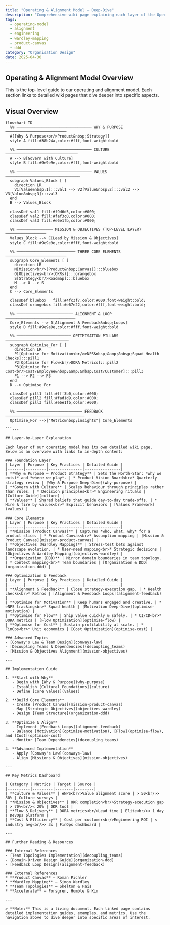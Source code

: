 ```yaml
---
title: "Operating & Alignment Model – Deep‑Dive"
description: "Comprehensive wiki page explaining each layer of the Operating & Alignment Model, including Product Canvas missions, Wardley‑mapped objectives and Domain‑driven organisational design."
tags:
  - operating-model
  - alignment
  - engineering
  - wardley-mapping
  - product-canvas
  - ddd
category: "Organisation Design"
date: 2025-04-30
---
```


## Operating & Alignment Model Overview

This is the top-level guide to our operating and alignment model. Each section links to detailed wiki pages that dive deeper into specific aspects.

## Visual Overview

```mermaid
flowchart TD
  %% ───────────────────────────────── WHY & PURPOSE ───────────────────────────
  A[[Why & Purpose<br/>Product&nbsp;Strategy]]
  style A fill:#38b24a,color:#fff,font-weight:bold

  %% ───────────────────────────────── CULTURE ────────────────────────────────
  A --> B[Govern with Culture]
  style B fill:#9e9e9e,color:#fff,font-weight:bold

  %% ───────────────────────────────── VALUES ─────────────────────────────────
  subgraph Values_Block [ ]
    direction LR
    V1[Value&nbsp;1]:::val1 --> V2[Value&nbsp;2]:::val2 --> V3[Value&nbsp;3]:::val3
  end
  B --> Values_Block

  classDef val1 fill:#f9d6d5,color:#000;
  classDef val2 fill:#faf3c0,color:#000;
  classDef val3 fill:#e6e1fb,color:#000;

  %% ──────────────── MISSION & OBJECTIVES (TOP-LEVEL LAYER) ──────────────────
  Values_Block --> C[Lead by Mission & Objectives]
  style C fill:#9e9e9e,color:#fff,font-weight:bold

  %% ────────────────────────── THREE CORE ELEMENTS ───────────────────────────
  subgraph Core_Elements [ ]
    direction LR
    M[Mission<br/>(Product&nbsp;Canvas)]:::bluebox
    O[Objectives<br/>(OKRs)]:::orangebox
    S[Strategy<br/>Roadmap]:::bluebox
    M --> O --> S
  end
  C --> Core_Elements

  classDef bluebox   fill:#4fc3f7,color:#000,font-weight:bold;
  classDef orangebox fill:#e67e22,color:#fff,font-weight:bold;

  %% ───────────────────────── ALIGNMENT & LOOP ───────────────────────────────
  Core_Elements --> D[Alignment & Feedback&nbsp;Loops]
  style D fill:#9e9e9e,color:#fff,font-weight:bold

  %% ──────────────────────── OPTIMISATION PILLARS ────────────────────────────
  subgraph Optimise_For [ ]
    direction LR
    P1[Optimise for Motivation<br/>eNPS&nbsp;&amp;&nbsp;Squad Health Checks]:::pill1
    P2[Optimise for Flow<br/>DORA Metrics]:::pill2
    P3[Optimise for Cost<br/>Cost/Employee&nbsp;&amp;&nbsp;Cost/Customer]:::pill3
    P1 --> P2 --> P3
  end
  D --> Optimise_For

  classDef pill1 fill:#fff3b0,color:#000;
  classDef pill2 fill:#fad1d9,color:#000;
  classDef pill3 fill:#e6e1fb,color:#000;

  %% ───────────────────────────── FEEDBACK ───────────────────────────────────
  Optimise_For -->|"Metric&nbsp;insights"| Core_Elements

```---

## Layer‑by‑Layer Explanation

Each layer of our operating model has its own detailed wiki page. Below is an overview with links to in-depth content:

### Foundation Layer
| Layer | Purpose | Key Practices | Detailed Guide |
|-------|---------|---------------|----------------|
| **Why & Purpose – Product Strategy** | Sets the North‑Star: *why we exist* and *where we play*. | * Product Vision Board<br>* Quarterly strategy review | [Why & Purpose Deep-Dive](why-purpose) |
| **Govern with Culture** | Scales behaviour through principles rather than rules. | * Decision principles<br>* Engineering rituals | [Culture Guide](culture) |
| **Values** | Shared beliefs that guide day‑to‑day trade‑offs. | * Hire & fire by values<br>* Explicit behaviors | [Values Framework](values) |

### Core Elements
| Layer | Purpose | Key Practices | Detailed Guide |
|-------|---------|---------------|----------------|
| **Mission (Product Canvas)** | Captures *who, what, why* for a product slice. | * Product Canvas<br>* Assumption mapping | [Mission & Product Canvas](mission-product-canvas) |
| **Objectives (Wardley Mapping)** | Stress‑test bets against landscape evolution. | * User‑need mapping<br>* Strategic decisions | [Objectives & Wardley Mapping](objectives-wardley) |
| **Organization (DDD)** | Mirror domain boundaries in team topology. | * Context mapping<br>* Team boundaries | [Organization & DDD](organization-ddd) |

### Optimization & Feedback
| Layer | Purpose | Key Practices | Detailed Guide |
|-------|---------|---------------|----------------|
| **Alignment & Feedback** | Close strategy-execution gap. | * Health checks<br>* Retros | [Alignment & Feedback Loops](alignment-feedback) |
| **Optimise for Motivation** | Keep humans engaged and creative. | * eNPS tracking<br>* Squad health | [Motivation Deep-Dive](optimise-motivation) |
| **Optimise for Flow** | Ship value quickly & safely. | * CI/CD<br>* DORA metrics | [Flow Optimization](optimise-flow) |
| **Optimise for Cost** | Sustain profitability at scale. | * FinOps<br>* Unit economics | [Cost Optimization](optimise-cost) |

### Advanced Topics
- [Conway's Law & Team Design](conways-law)
- [Decoupling Teams & Dependencies](decoupling_teams)
- [Mission & Objectives Alignment](mission-objectives)

---

## Implementation Guide

1. **Start with Why**
   - Begin with [Why & Purpose](why-purpose)
   - Establish [Cultural Foundations](culture)
   - Define [Core Values](values)

2. **Build Core Elements**
   - Create [Product Canvas](mission-product-canvas)
   - Map [Strategic Objectives](objectives-wardley)
   - Design [Team Structure](organization-ddd)

3. **Optimize & Align**
   - Implement [Feedback Loops](alignment-feedback)
   - Balance [Motivation](optimise-motivation), [Flow](optimise-flow), and [Cost](optimise-cost)
   - Monitor [Team Dependencies](decoupling_teams)

4. **Advanced Implementation**
   - Apply [Conway's Law](conways-law)
   - Align [Missions & Objectives](mission-objectives)

---

## Key Metrics Dashboard

| Category | Metrics | Target | Source |
|----------|---------|--------|--------|
| **Culture & Values** | eNPS<br/>Value alignment score | > 50<br/>> 80% | Culture surveys |
| **Mission & Objectives** | OKR completion<br/>Strategy-execution gap | > 70%<br/>< 20% | OKR tool |
| **Flow & Delivery** | DORA metrics<br/>Lead time | Elite<br/>< 1 day | DevOps platform |
| **Cost & Efficiency** | Cost per customer<br/>Engineering ROI | < industry avg<br/>> 3x | FinOps dashboard |

---

## Further Reading & Resources

### Internal References
- [Team Topologies Implementation](decoupling_teams)
- [Domain-Driven Design Guide](organization-ddd)
- [Feedback Loop Design](alignment-feedback)

### External References
* **Product Canvas** – Roman Pichler  
* **Wardley Mapping** – Simon Wardley  
* **Team Topologies** – Skelton & Pais  
* **Accelerate** – Forsgren, Humble & Kim

---

> **Note:** This is a living document. Each linked page contains detailed implementation guides, examples, and metrics. Use the navigation above to dive deeper into specific areas of interest.
